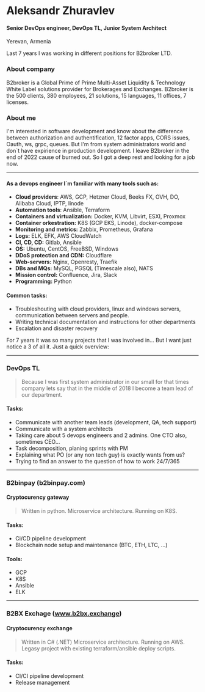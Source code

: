 # Aleksandr Zhuravlev
#### Senior DevOps engineer, DevOps TL, Junior System Architect 
Yerevan, Armenia

Last 7 years I was working in different positions for B2broker LTD. 

### About company
B2broker is a Global Prime of Prime Multi-Asset Liquidity & Technology White Label solutions provider for Brokerages and Exchanges. 
B2broker is the 500 clients, 380 employees, 21 solutions, 15 languages, 11 offices, 7 licenses. 


### About me
I'm interested in software development and know about the difference between authorization and authentification, 12 factor apps, CORS issues, Oauth, ws, grpc, queues. But I'm from system administrators world and don`t have expirience in production development.
I leave B2broker in the end of 2022 cause of burned out. So I got a deep rest and looking for a job now. 

---

#### As a devops engineer I`m familiar with many tools such as:

- **Cloud providers**: AWS, GCP, Hetzner Cloud, Beeks FX, OVH, DO, Alibaba Cloud, IPTP, linode
- **Automation tools**: Ansible, Terraform
- **Containers and virtualization:** Docker, KVM, Libvirt, ESXI, Proxmox
- **Container orkestration:** K8S (GCP EKS, Linode), docker-compose
- **Monitoring and metrics:** Zabbix, Prometheus, Grafana
- **Logs:** ELK, EFK, AWS CloudWatch
- **CI, CD, CD:** Gitlab, Ansible
- **OS:** Ubuntu, CentOS, FreeBSD, Windows
- **DDoS protection and CDN:** Cloudflare
- **Web-servers:** Nginx, Openresty, Traefik
- **DBs and MQs:** MySQL, PGSQL (Timescale also), NATS
- **Mission control:** Confluence, Jira, Slack
- **Programming:** Python 

#### Common tasks:
- Troubleshouting with cloud providers, linux and windows servers, communication between servers and people.
- Writing technical documentation and instructions for other departments
- Escalation and disaster recovery

For 7 years it was so many projects that I was involved in... But I want just notice a 3 of all it. Just a quick overview:

---

### DevOps TL

> Because I was first system administrator in our small for that times company lets say that in the middle of 2018 I become a team lead of our department.

#### Tasks:

- Communicate with another team leads (development, QA, tech support)
- Communicate with a system architects 
- Taking care about 5 devops engineers and 2 admins. One CTO also, sometimes CEO...
- Task decomposition, planing sprints with PM 
- Explaining what PO (or any non tech guy) is exactly wants from us?
- Trying to find an answer to the question of how to work 24/7/365

---

### B2binpay (b2binpay.com) 
#### Cryptocurency gateway 

> Written in python. Microservice architecture. Running on K8S.

#### Tasks: 
- Ci/CD pipeline development
- Blockchain node setup and maintenance (BTC, ETH, LTC, ...)

#### Tools: 
- GCP 
- K8S 
- Ansible
- ELK

---

### B2BX Exchage (www.b2bx.exchange)
#### Cryptocurency exchange

> Written in C# (.NET) Microservice architecture. Running on AWS.
Legasy project with existing terraform/ansible deploy scripts.

#### Tasks:
- CI/CI pipeline development
- Release management
